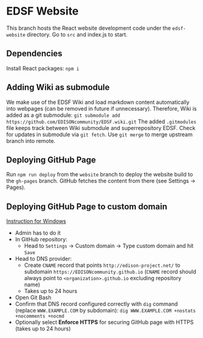 # EDSF Website
This branch hosts the React website development code under the `edsf-website` directory. Go to `src` and index.js to start.

## Dependencies
Install React packages: `npm i`

## Adding Wiki as submodule
We make use of the EDSF Wiki and load markdown content automatically into webpages (can be removed in future if unnecessary). Therefore, Wiki is added as a git submodule:
`git submodule add https://github.com/EDISONcommunity/EDSF.wiki.git`
The added `.gitmodules` file keeps track between Wiki submodule and superrepository EDSF. 
Check for updates in submodule via `git fetch`. Use `git merge` to merge upstream branch into remote.

## Deploying GitHub Page 
Run `npm run deploy` from the `website` branch to deploy the website build to the `gh-pages` branch. GitHub fetches the content from there (see Settings -> Pages).

## Deploying GitHub Page to custom domain
[Instruction for Windows](https://docs.github.com/en/github/working-with-github-pages/managing-a-custom-domain-for-your-github-pages-site)

* Admin has to do it
* In GitHub repository:
	* Head to `Settings` -> Custom domain -> Type custom domain and hit `Save`
* Head to DNS provider:
	* Create `CNAME` record that points `http://edison-project.net/` to subdomain `https://EDISONcommunity.github.io` (`CNAME` record should always point to `<organization>.github.io` excluding repository name)
	* Takes up to 24 hours
* Open Git Bash
* Confirm that DNS record configured correctly with `dig` command (replace `WWW.EXAMPLE.COM` by subdomain): 
`dig WWW.EXAMPLE.COM +nostats +nocomments +nocmd` 
* Optionally select **Enforce HTTPS** for securing GitHub page with HTTPS (takes up to 24 hours)
